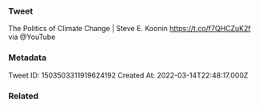 ### Tweet
The Politics of Climate Change | Steve E. Koonin https://t.co/f7QHCZuK2f via @YouTube

### Metadata
Tweet ID: 1503503311919624192
Created At: 2022-03-14T22:48:17.000Z

### Related

